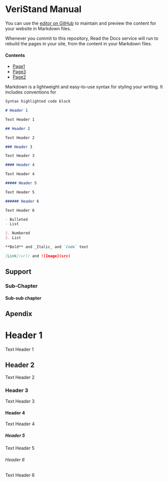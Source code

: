 # VeriStand Manual

You can use the [editor on GitHub](https://github.com/phutanu/GitHubPagesUsingRTD/edit/main/docs/index.md) to maintain and preview the content for your website in Markdown files.

Whenever you commit to this repository, Read the Docs service will run to rebuild the pages in your site, from the content in your Markdown files.

#### Contents

   + [Page1](Page1.md)
   + [Page3](Page3.md)
   + [Page2](Page2.md)

Markdown is a lightweight and easy-to-use syntax for styling your writing. It includes conventions for

```markdown
Syntax highlighted code block

# Header 1

Text Header 1

## Header 2

Text Header 2

### Header 3

Text Header 3

#### Header 4

Text Header 4

##### Header 5

Text Header 5

###### Header 6

Text Header 6

- Bulleted
- List

1. Numbered
2. List

**Bold** and _Italic_ and `Code` text

[Link](url) and ![Image](src)
```
## Support

### Sub-Chapter

#### Sub-sub chapter

## Apendix

# Header 1

Text Header 1

## Header 2

Text Header 2

### Header 3

Text Header 3

#### Header 4

Text Header 4

##### Header 5

Text Header 5

###### Header 6

Text Header 6

